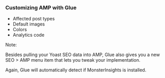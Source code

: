 ### Customizing AMP with Glue

* Affected post types
* Default images
* Colors
* Analytics code

Note:

Besides pulling your Yoast SEO data into AMP, Glue also gives you a new SEO > AMP menu item that lets you tweak your implementation.

Again, Glue will automatically detect if MonsterInsights is installed.
